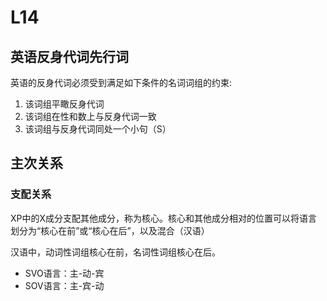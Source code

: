 # L14

## 英语反身代词先行词

英语的反身代词必须受到满足如下条件的名词词组的约束:

1. 该词组平瞰反身代词
2. 该词组在性和数上与反身代词一致
3. 该词组与反身代词同处一个小句（S）

## 主次关系

### 支配关系

XP中的X成分支配其他成分，称为核心。核心和其他成分相对的位置可以将语言划分为“核心在前”或“核心在后”，以及混合（汉语）

汉语中，动词性词组核心在前，名词性词组核心在后。

- SVO语言：主-动-宾
- SOV语言：主-宾-动